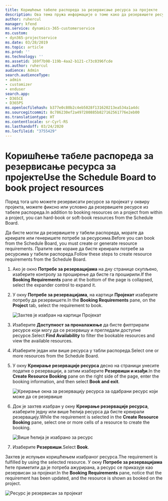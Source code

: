 ```yaml
---
title: Коришћење табеле распореда за резервисање ресурса за пројекте
description: Ова тема пружа информације о томе како да резервишете ресурсе.
author: ruhercul
manager: kfend
ms.service: dynamics-365-customerservice
ms.custom:
- dyn365-projectservice
ms.date: 03/28/2019
ms.topic: article
ms.prod: ''
ms.technology: ''
ms.assetid: 169f7b98-119b-4aa2-b121-c73c0396fcde
ms.author: ruhercul
audience: Admin
search.audienceType:
- admin
- customizer
- enduser
search.app:
- D365CE
- D365PS
ms.openlocfilehash: b377e0c80b2c4eb5028f131620213ea534a1a4dc
ms.sourcegitcommit: 8c786230ef2a497280885b827162561776e2eb00
ms.translationtype: HT
ms.contentlocale: sr-Cyrl-RS
ms.lasthandoff: 03/24/2020
ms.locfileid: "3755429"
---
```

# <a name="use-the-schedule-board-to-book-project-resources"></a><span data-ttu-id="22472-103">Коришћење табеле распореда за резервисање ресурса за пројекте</span><span class="sxs-lookup"><span data-stu-id="22472-103">Use the Schedule Board to book project resources</span></span>

<span data-ttu-id="22472-104">Поред тога што можете резервисати ресурсе за пројекат у оквиру пројекта, можете фиксно или условно да резервишете ресурсе из табеле распореда.</span><span class="sxs-lookup"><span data-stu-id="22472-104">In addition to booking resources on a project from within a project, you can hard-book or soft-book resources from the Schedule Board.</span></span>

<span data-ttu-id="22472-105">Да бисте могли да резервишете у табели распореда, морате да креирате или генеришете потребе за ресурсима.</span><span class="sxs-lookup"><span data-stu-id="22472-105">Before you can book from the Schedule Board, you must create or generate resource requirements.</span></span> <span data-ttu-id="22472-106">Пратите ове кораке да бисте креирали потребе за ресурсима у табели распореда.</span><span class="sxs-lookup"><span data-stu-id="22472-106">Follow these steps to create resource requirements from the Schedule Board.</span></span>

1. <span data-ttu-id="22472-107">Ако је окно **Потребе за резервацијама** на дну странице скупљено, изаберите контролу за проширење да бисте га проширили.</span><span class="sxs-lookup"><span data-stu-id="22472-107">If the **Booking Requirements** pane at the bottom of the page is collapsed, select the expander control to expand it.</span></span>
2. <span data-ttu-id="22472-108">У окну **Потребе за резервацијама**, на картици **Пројекат** изаберите потребу да резервишете.</span><span class="sxs-lookup"><span data-stu-id="22472-108">In the **Booking Requirements** pane, on the **Project** tab, select the requirement to book.</span></span>

    ![Захтев је изабран на картици Пројекат](media/Resource-Management-image73.png)

3. <span data-ttu-id="22472-110">Изаберите **Доступност за проналажење** да бисте филтрирали ресурсе који могу да се резервишу и прегледали доступне ресурсе.</span><span class="sxs-lookup"><span data-stu-id="22472-110">Select **Find Availability** to filter the bookable resources and view the available resources.</span></span> 
4. <span data-ttu-id="22472-111">Изаберите један или више ресурса у табли распореда.</span><span class="sxs-lookup"><span data-stu-id="22472-111">Select one or more resources from the Schedule Board.</span></span> 
5. <span data-ttu-id="22472-112">У окну **Креирање резервације ресурса** десно на страници унесите податке о резервацији, а затим изаберите **Резервиши и изађи**.</span><span class="sxs-lookup"><span data-stu-id="22472-112">In the **Create Resource Booking** pane on the right side of the page, enter the booking information, and then select **Book and exit**.</span></span>

    ![Креирање окна за резервацију ресурса за одабрани ресурс који може да се резервише](media/Resource-Management-image74.png)

6. <span data-ttu-id="22472-114">Док је захтев изабран у окну **Креирање резервације ресурса**, изаберите једну или више ћелија ресурса да бисте креирали резервацију.</span><span class="sxs-lookup"><span data-stu-id="22472-114">While the requirement is selected in the **Create Resource Booking** pane, select one or more cells of a resource to create the booking.</span></span>

    ![Више ћелија је изабрано за ресурс](media/Resource-Management-image75.png)

7. <span data-ttu-id="22472-116">Изаберите **Резервиши**.</span><span class="sxs-lookup"><span data-stu-id="22472-116">Select **Book**.</span></span>

<span data-ttu-id="22472-117">Захтев је испуњен коришћењем изабраног ресурса.</span><span class="sxs-lookup"><span data-stu-id="22472-117">The requirement is fulfilled by using the selected resource.</span></span> <span data-ttu-id="22472-118">У окну **Потребе за резервацијама** ћете приметити да је потреба ажурирана, а ресурс се приказује као резервисан за пројекат.</span><span class="sxs-lookup"><span data-stu-id="22472-118">In the **Booking Requirements** pane, notice that the requirement has been updated, and the resource is shown as booked on the project.</span></span>

![Ресурс је резервисан за пројекат](media/Resource-Management-image76.png)
